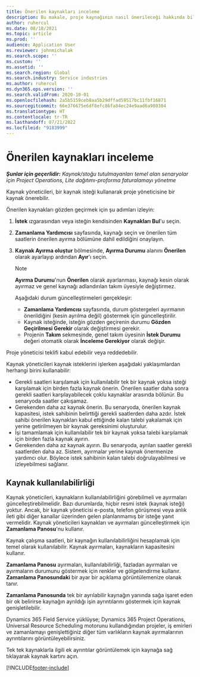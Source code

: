 ```yaml
---
title: Önerilen kaynakları inceleme
description: Bu makale, proje kaynağının nasıl önerileceği hakkında bilgi sağlar.
author: ruhercul
ms.date: 08/18/2021
ms.topic: article
ms.prod: ''
audience: Application User
ms.reviewer: johnmichalak
ms.search.scope: ''
ms.custom: ''
ms.assetid: ''
ms.search.region: Global
ms.search.industry: Service industries
ms.author: ruhercul
ms.dyn365.ops.version: ''
ms.search.validFrom: 2020-10-01
ms.openlocfilehash: 2a5b5159ceb8aa5b29dffad59517bc11fbf16871
ms.sourcegitcommit: 66e376675e6df8efc86fa84ec24e9aad6a980304
ms.translationtype: HT
ms.contentlocale: tr-TR
ms.lasthandoff: 07/21/2022
ms.locfileid: "9183999"
---
```

# <a name="review-proposed-resources"></a>Önerilen kaynakları inceleme

_**Şunlar için geçerlidir:** Kaynak/stoğu tutulmayanları temel alan senaryolar için Project Operations, Lite dağıtımı-proforma faturalamayı yönetme_

Kaynak yöneticileri, bir kaynak isteği kullanarak proje yöneticisine bir kaynak önerebilir.

Önerilen kaynakları gözden geçirmek için şu adımları izleyin:

1. **İstek** ızgarasından veya isteğin kendisinden **Kaynakları Bul**'u seçin.
2. **Zamanlama Yardımcısı** sayfasında, kaynağı seçin ve önerilen tüm saatlerin önerilen ayırma bölümüne dahil edildiğini onaylayın.
3. **Kaynak Ayırma oluştur** bölmesinde, **Ayırma Durumu** alanını **Önerilen** olarak ayarlayıp ardından **Ayır**'ı seçin.

    > [!NOTE]
    > **Ayırma Durumu**'nun **Önerilen** olarak ayarlanması, kaynağı kesin olarak ayırmaz ve genel kaynağı adlandırılan takım üyesiyle değiştirmez.

    Aşağıdaki durum güncelleştirmeleri gerçekleşir:

    - **Zamanlama Yardımcısı** sayfasında, durum göstergeleri ayırmanın önerildiğini (kesin ayrılma değil) göstermek için güncelleştirilir.
    - Kaynak isteğinde, isteğin gözden geçirenin durumu **Gözden Geçirilmesi Gerekir** olarak değiştirmesi gerekir.
    - Projenin **Takım** sekmesinde, genel takım üyesinin **İstek Durumu** değeri otomatik olarak **İnceleme Gerekiyor** olarak değişir.

Proje yöneticisi teklifi kabul edebilir veya reddedebilir.

Kaynak yöneticileri kaynak isteklerini işlerken aşağıdaki yaklaşımlardan herhangi birini kullanabilir:

- Gerekli saatleri karşılamak için kullanılabilir tek bir kaynak yoksa isteği karşılamak için birden fazla kaynak önerin. Önerilen saatler daha sonra gerekli saatleri karşılayabilecek çoklu kaynaklar arasında bölünür. Bu senaryoda saatler çakışamaz.
- Gerekenden daha az kaynak önerin. Bu senaryoda, önerilen kaynak kapasitesi, istek sahibinin belirttiği gerekli saatlerden daha azdır. İstek sahibi önerilen kaynakları kabul ettiğinde kalan talebi yakalamak için yerine getirilmeyen bir kaynak gereksinimi oluşturulur.
- İşi tamamlamak için kullanılabilir tek bir kaynak yoksa talebi karşılamak için birden fazla kaynak ayırın.
- Gerekenden daha az kaynak ayırın. Bu senaryoda, ayrılan saatler gerekli saatlerden daha az. Sistem, ayırmalar yerine kaynak önermenize yardımcı olur. Böylece istek sahibinin kalan talebi doğrulayabilmesi ve izleyebilmesi sağlanır.

## <a name="resource-availability"></a>Kaynak kullanılabilirliği

Kaynak yöneticileri, kaynakların kullanılabilirliğini görebilmeli ve ayırmaları güncelleştirebilmelidir. Bazı durumlarda, hiçbir resmi istek (kaynak isteği) yoktur. Ancak, bir kaynak yöneticisi e-posta, telefon görüşmesi veya anlık ileti gibi diğer kanallar üzerinden gelen planlanmamış bir isteğe yanıt vermelidir. Kaynak yöneticileri kaynakları ve ayırmaları güncelleştirmek için **Zamanlama Panosu**'nu kullanır.

Kaynak çalışma saatleri, bir kaynağın kullanılabilirliğini hesaplamak için temel olarak kullanılabilir. Kaynak ayırmaları, kaynakların kapasitesini kullanır.

**Zamanlama Panosu** ayırmaları, kullanılabilirliği, fazladan ayırmaları ve ayırmaların durumunu göstermek için renkler ve gölgelendirme kullanır. **Zamanlama Panosundaki** bir ayar bir açıklama görüntülemenize olanak tanır.

**Zamanlama Panosunda** tek bir ayrılabilir kaynağın yanında sağa işaret eden bir ok belirirse kaynağın ayrıldığı işin ayrıntılarını göstermek için kaynak genişletilebilir.

Dynamics 365 Field Service yüklüyse; Dynamics 365 Project Operations, Universal Resource Scheduling motorunu kullandığından projeler, iş emirleri ve zamanlamayı genişlettiğiniz diğer tüm varlıkların kaynak ayırmalarının ayrıntılarını görüntüleyebilirsiniz.

Tek tek kaynaklarla ilgili ek ayrıntılar görüntülemek için kaynağa sağ tıklayarak kaynak kartını açın.



[!INCLUDE[footer-include](../includes/footer-banner.md)]
